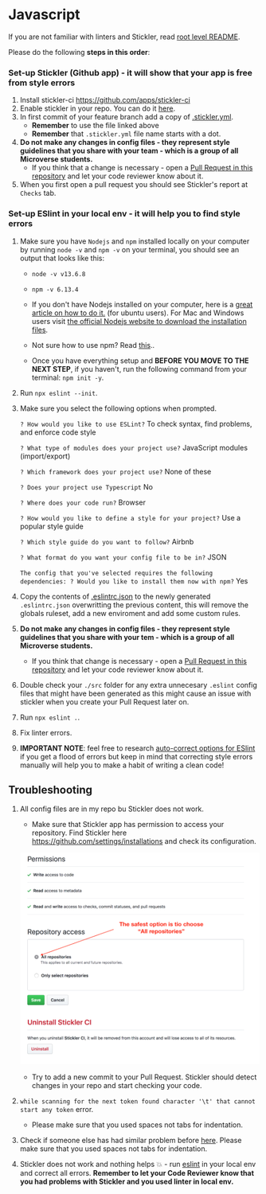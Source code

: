 # Javascript

If you are not familiar with linters and Stickler, read [root level README](../README.md).

Please do the following **steps in this order**:

### Set-up Stickler (Github app) - it will show that your app is free from style errors

1. Install stickler-ci https://github.com/apps/stickler-ci
2. Enable stickler in your repo. You can do it [here](https://stickler-ci.com/).
3. In first commit of your feature branch add a copy of [.stickler.yml](./.stickler.yml).
   - **Remember** to use the file linked above
   - **Remember** that `.stickler.yml` file name starts with a dot.
4. **Do not make any changes in config files - they represent style guidelines that you share with your team - which is a group of all Microverse students.**
   - If you think that a change is necessary - open a [Pull Request in this repository](../README.md#contributing) and let your code reviewer know about it.
5. When you first open a pull request you should see Stickler's report at `Checks` tab.

### Set-up ESlint in your local env - it will help you to find style errors

1. Make sure you have `Nodejs` and `npm` installed locally on your computer by running `node -v` and `npm -v` on your terminal, you should see an output that looks like this:

   - `node -v v13.6.8`

   - `npm -v 6.13.4`

   - If you don't have Nodejs installed on your computer, here is a [great article on how to do it.](https://linuxize.com/post/how-to-install-node-js-on-ubuntu-18.04/) (for ubuntu users).
     For Mac and Windows users visit [the official Nodejs website to download the installation files](nodejs.org).

   - Not sure how to use npm? Read [this](https://docs.npmjs.com/downloading-and-installing-node-js-and-npm)..

   - Once you have everything setup and **BEFORE YOU MOVE TO THE NEXT STEP**, if you haven't, run the following command from your terminal: `npm init -y`.

2) Run `npx eslint --init`.
3) Make sure you select the following options when prompted.

   `? How would you like to use ESLint?` To check syntax, find problems, and enforce code style

   `? What type of modules does your project use?` JavaScript modules (import/export)

   `? Which framework does your project use?` None of these

   `? Does your project use Typescript` No

   `? Where does your code run?` Browser

   `? How would you like to define a style for your project?` Use a popular style guide

   `? Which style guide do you want to follow?` Airbnb

   `? What format do you want your config file to be in?` JSON

   `The config that you've selected requires the following dependencies: ? Would you like to install them now with npm?` Yes

4) Copy the contents of [.eslintrc.json](./.eslintrc.json) to the newly generated `.eslintrc.json` overwritting the previous content, this will remove the globals ruleset, add a new enviroment and add some custom rules.
5) **Do not make any changes in config files - they represent style guidelines that you share with your tem - which is a group of all Microverse students.**
   - If you think that change is necessary - open a [Pull Request in this repository](../README.md#contributing) and let your code reviewer know about it.
6) Double check your `./src` folder for any extra unnecesary `.eslint` config files that might have been generated as this might cause an issue with stickler when you create your Pull Request later on.
7) Run `npx eslint .`.
8) Fix linter errors.
9) **IMPORTANT NOTE**: feel free to research [auto-correct options for ESlint](https://eslint.org/docs/user-guide/command-line-interface#fixing-problems) if you get a flood of errors but keep in mind that correcting style errors manually will help you to make a habit of writing a clean code!

## Troubleshooting

1. All config files are in my repo bu Stickler does not work.

   - Make sure that Stickler app has permission to access your repository. Find Stickler here https://github.com/settings/installations and check its configuration.

   ![screenshot](../assets/images/stickler_app_config.png)

   - Try to add a new commit to your Pull Request. Stickler should detect changes in your repo and start checking your code.

2. `while scanning for the next token found character '\t' that cannot start any token` error.
   - Please make sure that you used spaces not tabs for indentation.
3. Check if someone else has had similar problem before [here](https://questions.microverse.org/c/linters-stickler).
   Please make sure that you used spaces not tabs for indentation.
4. Stickler does not work and nothing helps 💥 - run [eslint](https://eslint.org/) in your local env and correct all errors. **Remember to let your Code Reviewer know that you had problems with Stickler and you used linter in local env.**

